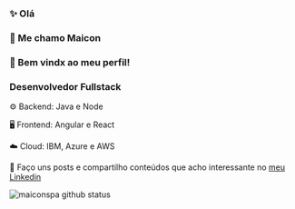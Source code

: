<h3> ✨ Olá </h3>
<h3> 👋 Me chamo Maicon </h3>
<h3> 🎉 Bem vindx ao meu perfil! </h3>

<div>
  <h3>Desenvolvedor Fullstack</h3>
  <p>⚙️ Backend: Java e Node</p>
  <p>🖥 Frontend: Angular e React</p>
  <p>☁️ Cloud: IBM, Azure e AWS</p>
</div>

<p>
  🔗 Faço uns posts e compartilho conteúdos que acho interessante no
  <a href="https://www.linkedin.com/in/maiconspa/" target="_blank">
    meu Linkedin
  </a>
</p>

<img src="https://github-readme-stats.vercel.app/api?username=maiconspa&show_icons=true" alt="maiconspa github status" />
